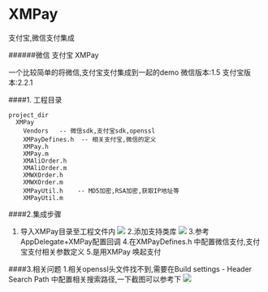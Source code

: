 # XMPay
支付宝,微信支付集成

######微信 支付宝  XMPay

一个比较简单的将微信,支付宝支付集成到一起的demo
微信版本:1.5
支付宝版本:2.2.1

####1. 工程目录

```
project_dir
  XMPay 
    Vendors   -- 微信sdk,支付宝sdk,openssl
    XMPayDefines.h  -- 相关支付宝,微信的定义 
    XMPay.h 
    XMPay.m
    XMAliOrder.h
    XMAliOrder.m
    XMWXOrder.h
    XMWXOrder.m
    XMPayUtil.h    -- MD5加密,RSA加密,获取IP地址等
    XMPayUtil.m
```

####2.集成步骤

1. 导入XMPay目录至工程文件内
![](/content/images/2015/08/CB80212C-0C26-468A-B6A0-9BEFA192867E.png)
2.添加支持类库 
![](/content/images/2015/08/099555C5-DE1C-4CC0-94F5-B8F4AC94FE35.png)
3.参考 AppDelegate+XMPay配置回调
4.在XMPayDefines.h 中配置微信支付,支付宝支付相关参数定义
5.是用XMPay 唤起支付


####3.相关问题
1.相关openssl头文件找不到,需要在Build settings - Header Search Path 中配置相关搜索路径,一下截图可以参考下
![](/content/images/2015/08/D6E19749-AAE5-40B7-9ACF-9A5CF675C8AC.png)